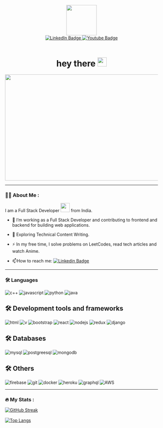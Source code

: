 <div id="header" align="center">
  <img src="https://media.giphy.com/media/O2PhyxtkFwCtUO6nen/giphy.gif" width="100"/>
  
  <div id="badges">
    <a href="https://www.linkedin.com/in/aditya-satnalika/">
      <img src="https://img.shields.io/badge/LinkedIn-blue?style=for-the-badge&logo=linkedin&logoColor=white" alt="LinkedIn Badge"/>
    </a>
    <a href="https://www.instagram.com/_adityasatnalika/">
      <img src="https://img.shields.io/badge/Instagram-pink?style=for-the-badge&logo=instagram&logoColor=white" alt="Youtube Badge"/>
    </a>
  </div>
  <br/>
  
  <img src="https://komarev.com/ghpvc/?username=AdityaSatnalika0202&style=flat-square&color=blue" alt=""/>
  
  <h1>
    hey there
    <img src="https://media.giphy.com/media/hvRJCLFzcasrR4ia7z/giphy.gif" width="30"/>
  </h1>
  
  <div align="center">
  <img src="https://media.giphy.com/media/dWesBcTLavkZuG35MI/giphy.gif" width="600" height="350"/>
</div>
  
</div>
  
  ---

### :man_technologist: About Me :
  
  I am a Full Stack Developer <img src="https://media.giphy.com/media/WUlplcMpOCEmTGBtBW/giphy.gif" width="30"> from India.

- :telescope: I’m working as a Full Stack Developer and contributing to frontend and backend for building web applications.

- :seedling: Exploring Technical Content Writing.

- :zap: In my free time, I solve problems on LeetCodes, read tech articles and watch Anime.

- :mailbox:How to reach me: [![Linkedin Badge](https://img.shields.io/badge/-Aditya-blue?style=flat&logo=Linkedin&logoColor=white)](https://www.linkedin.com/in/aditya-satnalika/)


---

### :hammer_and_wrench: Languages 
<span><img src="https://img.icons8.com/color/48/000000/c-plus-plus-logo.png" title="c++"/></span>
<img src="https://img.icons8.com/color/48/000000/javascript.png" title="javascript"/>
<img src="https://img.icons8.com/color/48/000000/python.png" title="python"/>
<img src="https://img.icons8.com/color/48/000000/java-coffee-cup-logo--v1.png" title="java"/>

## :hammer_and_wrench: Development tools and frameworks
<span><img src="https://img.icons8.com/color/48/000000/html-5.png" title="html"/></span>
<img src="https://img.icons8.com/color/48/000000/css3.png" title="v"/>
<img src="https://img.icons8.com/color/48/000000/bootstrap.png" title="bootstrap"/>
<img src="https://img.icons8.com/plasticine/48/000000/react.png" title="react"/>
<img src="https://img.icons8.com/color/48/000000/nodejs.png" title="nodejs"/>
<img src="https://img.icons8.com/color/48/000000/redux.png" title="redux"/>
<img src="https://img.icons8.com/external-tal-revivo-shadow-tal-revivo/24/000000/external-django-a-high-level-python-web-framework-that-encourages-rapid-development-logo-shadow-tal-revivo.png"  title="django"/>

## :hammer_and_wrench: Databases
<span><img src="https://img.icons8.com/ios/50/ffffff/mysql-logo.png" title="mysql"/></span>
<img src="https://img.icons8.com/color/50/000000/postgreesql.png" title="postgreesql"/>
<img src="https://img.icons8.com/color/48/000000/mongodb.png" title="mongodb"/>


## :hammer_and_wrench: Others

<span><img src="https://img.icons8.com/color/48/000000/firebase.png" title="firebase"/></span>
<img src="https://img.icons8.com/color/48/000000/git.png" title="git"/>
<img src="https://img.icons8.com/dusk/64/000000/docker.png" title="docker"/>
<img src="https://img.icons8.com/color/48/000000/heroku.png" title="heroku"/>
<img src="https://img.icons8.com/color/48/000000/graphql.png" title="graphql"/>
<img src="https://img.icons8.com/color/48/000000/amazon-web-services.png" title="AWS"/>

---

### :fire: My Stats :

[![GitHub Streak](http://github-readme-streak-stats.herokuapp.com?user=AdityaSatnalika0202&theme=dark&background=000000)](https://git.io/streak-stats)
<br/>
<br/>
[![Top Langs](https://github-readme-stats.vercel.app/api/top-langs/?username=AdityaSatnalika0202&layout=compact&theme=vision-friendly-dark)](https://github.com/anuraghazra/github-readme-stats)


<!--
**AdityaSatnalika0202/AdityaSatnalika0202** is a ✨ _special_ ✨ repository because its `README.md` (this file) appears on your GitHub profile.

Here are some ideas to get you started:

- 🔭 I’m currently working on ...
- 🌱 I’m currently learning ...
- 👯 I’m looking to collaborate on ...
- 🤔 I’m looking for help with ...
- 💬 Ask me about ...
- 📫 How to reach me: ...
- 😄 Pronouns: ...
- ⚡ Fun fact: ...
-->
